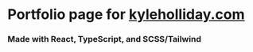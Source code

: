 # Portfolio page for [kyleholliday.com](https://www.kyleholliday.com)

### Made with React, TypeScript, and SCSS/Tailwind
